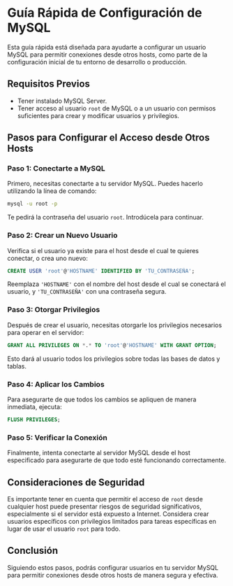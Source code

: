 # Guía Rápida de Configuración de MySQL

Esta guía rápida está diseñada para ayudarte a configurar un usuario MySQL para permitir conexiones desde otros hosts, como parte de la configuración inicial de tu entorno de desarrollo o producción.

## Requisitos Previos

- Tener instalado MySQL Server.
- Tener acceso al usuario `root` de MySQL o a un usuario con permisos suficientes para crear y modificar usuarios y privilegios.

## Pasos para Configurar el Acceso desde Otros Hosts

### Paso 1: Conectarte a MySQL

Primero, necesitas conectarte a tu servidor MySQL. Puedes hacerlo utilizando la línea de comando:

```bash
mysql -u root -p
```

Te pedirá la contraseña del usuario `root`. Introdúcela para continuar.

### Paso 2: Crear un Nuevo Usuario

Verifica si el usuario ya existe para el host desde el cual te quieres conectar, o crea uno nuevo:

```sql
CREATE USER 'root'@'HOSTNAME' IDENTIFIED BY 'TU_CONTRASEÑA';
```

Reemplaza `'HOSTNAME'` con el nombre del host desde el cual se conectará el usuario, y `'TU_CONTRASEÑA'` con una contraseña segura.

### Paso 3: Otorgar Privilegios

Después de crear el usuario, necesitas otorgarle los privilegios necesarios para operar en el servidor:

```sql
GRANT ALL PRIVILEGES ON *.* TO 'root'@'HOSTNAME' WITH GRANT OPTION;
```

Esto dará al usuario todos los privilegios sobre todas las bases de datos y tablas.

### Paso 4: Aplicar los Cambios

Para asegurarte de que todos los cambios se apliquen de manera inmediata, ejecuta:

```sql
FLUSH PRIVILEGES;
```

### Paso 5: Verificar la Conexión

Finalmente, intenta conectarte al servidor MySQL desde el host especificado para asegurarte de que todo esté funcionando correctamente.

## Consideraciones de Seguridad

Es importante tener en cuenta que permitir el acceso de `root` desde cualquier host puede presentar riesgos de seguridad significativos, especialmente si el servidor está expuesto a Internet. Considera crear usuarios específicos con privilegios limitados para tareas específicas en lugar de usar el usuario `root` para todo.

## Conclusión

Siguiendo estos pasos, podrás configurar usuarios en tu servidor MySQL para permitir conexiones desde otros hosts de manera segura y efectiva.
